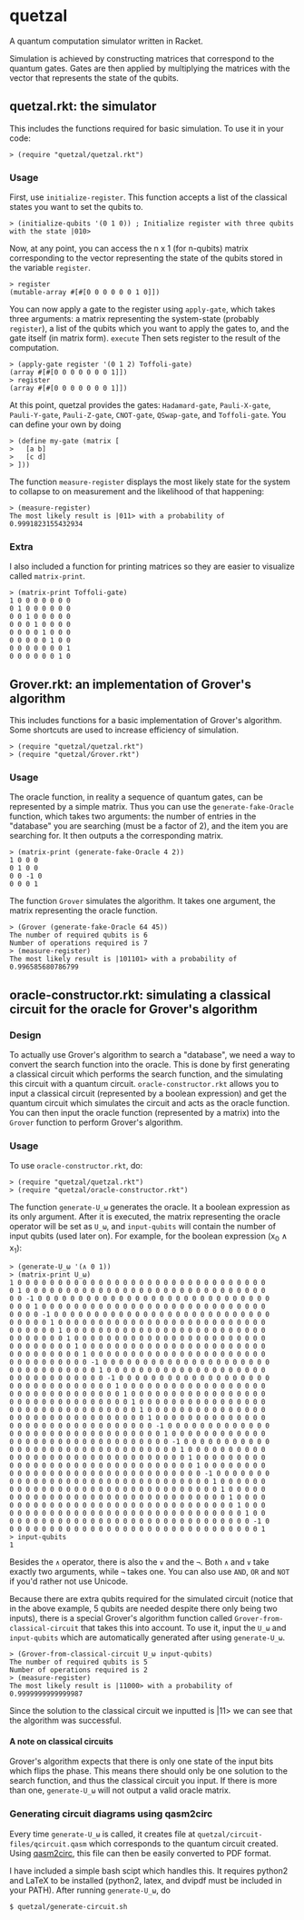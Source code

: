 # quetzal
A quantum computation simulator written in Racket. 

Simulation is achieved by constructing matrices that correspond to the quantum gates. Gates are then applied by multiplying the matrices with the vector that represents the state of the qubits.

## quetzal.rkt: the simulator

This includes the functions required for basic simulation. To use it in your code:
```racket
> (require "quetzal/quetzal.rkt")
```

### Usage

First, use `initialize-register`. This function accepts a list of the classical states you want to set the qubits to.

```racket
> (initialize-qubits '(0 1 0)) ; Initialize register with three qubits with the state |010>
```

Now, at any point, you can access the n x 1 (for n-qubits) matrix corresponding to the vector representing the state of the qubits stored in the variable `register`.

```racket
> register
(mutable-array #[#[0 0 0 0 0 0 1 0]])
```

You can now apply a gate to the register using `apply-gate`, which takes three arguments: a matrix representing the system-state (probably `register`), a list of the qubits which you want to apply the gates to, and the gate itself (in matrix form). `execute` Then sets register to the result of the computation.

```racket
> (apply-gate register '(0 1 2) Toffoli-gate)
(array #[#[0 0 0 0 0 0 0 1]])
> register
(array #[#[0 0 0 0 0 0 0 1]])
```

At this point, quetzal provides the gates: `Hadamard-gate`, `Pauli-X-gate`, `Pauli-Y-gate`, `Pauli-Z-gate`, `CNOT-gate`, `QSwap-gate`, and `Toffoli-gate`. You can define your own by doing

```racket
> (define my-gate (matrix [
> 	[a b]
> 	[c d]
> ]))
```

The function `measure-register` displays the most likely state for the system to collapse to on measurement and the likelihood of that happening:

```racket
> (measure-register)
The most likely result is |011> with a probability of 0.9991823155432934
```

### Extra

I also included a function for printing matrices so they are easier to visualize called `matrix-print`.

```racket
> (matrix-print Toffoli-gate)
1 0 0 0 0 0 0 0 
0 1 0 0 0 0 0 0 
0 0 1 0 0 0 0 0 
0 0 0 1 0 0 0 0 
0 0 0 0 1 0 0 0 
0 0 0 0 0 1 0 0 
0 0 0 0 0 0 0 1 
0 0 0 0 0 0 1 0 
```

## Grover.rkt: an implementation of Grover's algorithm

This includes functions for a basic implementation of Grover's algorithm. Some shortcuts are used to increase efficiency of simulation.

```racket
> (require "quetzal/quetzal.rkt")
> (require "quetzal/Grover.rkt")
```

### Usage

The oracle function, in reality a sequence of quantum gates, can be represented by a simple matrix. Thus you can use the `generate-fake-Oracle` function, which takes two arguments: the number of entries in the "database" you are searching (must be a factor of 2), and the item you are searching for. It then outputs a the corresponding matrix.

```racket
> (matrix-print (generate-fake-Oracle 4 2))
1 0 0 0 
0 1 0 0 
0 0 -1 0 
0 0 0 1 
```

The function `Grover` simulates the algorithm. It takes one argument, the matrix representing the oracle function.

```racket
> (Grover (generate-fake-Oracle 64 45))
The number of required qubits is 6
Number of operations required is 7
> (measure-register)
The most likely result is |101101> with a probability of 0.996585680786799
```

## oracle-constructor.rkt: simulating a classical circuit for the oracle for Grover's algorithm

### Design

To actually use Grover's algorithm to search a "database", we need a way to convert the search function into the oracle. This is done by first generating a classical circuit which performs the search function, and the simulating this circuit with a quantum circuit. `oracle-constructor.rkt` allows you to input a classical circuit (represented by a boolean expression) and get the quantum circuit which simulates the circuit and acts as the oracle function. You can then input the oracle function (represented by a matrix) into the `Grover` function to perform Grover's algorithm.

### Usage

To use `oracle-constructor.rkt`, do:

```racket
> (require "quetzal/quetzal.rkt")
> (require "quetzal/oracle-constructor.rkt")
```

The function `generate-U_ω` generates the oracle. It a boolean expression as its only argument. After it is executed, the matrix representing the oracle operator will be set as `U_ω`, and `input-qubits` will contain the number of input qubits (used later on). For example, for the boolean expression (x<sub>0</sub> ∧ x<sub>1</sub>):

```racket
> (generate-U_ω '(∧ 0 1))
> (matrix-print U_ω)
1 0 0 0 0 0 0 0 0 0 0 0 0 0 0 0 0 0 0 0 0 0 0 0 0 0 0 0 0 0 0 0 
0 1 0 0 0 0 0 0 0 0 0 0 0 0 0 0 0 0 0 0 0 0 0 0 0 0 0 0 0 0 0 0 
0 0 -1 0 0 0 0 0 0 0 0 0 0 0 0 0 0 0 0 0 0 0 0 0 0 0 0 0 0 0 0 0 
0 0 0 1 0 0 0 0 0 0 0 0 0 0 0 0 0 0 0 0 0 0 0 0 0 0 0 0 0 0 0 0 
0 0 0 0 -1 0 0 0 0 0 0 0 0 0 0 0 0 0 0 0 0 0 0 0 0 0 0 0 0 0 0 0 
0 0 0 0 0 1 0 0 0 0 0 0 0 0 0 0 0 0 0 0 0 0 0 0 0 0 0 0 0 0 0 0 
0 0 0 0 0 0 1 0 0 0 0 0 0 0 0 0 0 0 0 0 0 0 0 0 0 0 0 0 0 0 0 0 
0 0 0 0 0 0 0 1 0 0 0 0 0 0 0 0 0 0 0 0 0 0 0 0 0 0 0 0 0 0 0 0 
0 0 0 0 0 0 0 0 1 0 0 0 0 0 0 0 0 0 0 0 0 0 0 0 0 0 0 0 0 0 0 0 
0 0 0 0 0 0 0 0 0 1 0 0 0 0 0 0 0 0 0 0 0 0 0 0 0 0 0 0 0 0 0 0 
0 0 0 0 0 0 0 0 0 0 -1 0 0 0 0 0 0 0 0 0 0 0 0 0 0 0 0 0 0 0 0 0 
0 0 0 0 0 0 0 0 0 0 0 1 0 0 0 0 0 0 0 0 0 0 0 0 0 0 0 0 0 0 0 0 
0 0 0 0 0 0 0 0 0 0 0 0 -1 0 0 0 0 0 0 0 0 0 0 0 0 0 0 0 0 0 0 0 
0 0 0 0 0 0 0 0 0 0 0 0 0 1 0 0 0 0 0 0 0 0 0 0 0 0 0 0 0 0 0 0 
0 0 0 0 0 0 0 0 0 0 0 0 0 0 1 0 0 0 0 0 0 0 0 0 0 0 0 0 0 0 0 0 
0 0 0 0 0 0 0 0 0 0 0 0 0 0 0 1 0 0 0 0 0 0 0 0 0 0 0 0 0 0 0 0 
0 0 0 0 0 0 0 0 0 0 0 0 0 0 0 0 1 0 0 0 0 0 0 0 0 0 0 0 0 0 0 0 
0 0 0 0 0 0 0 0 0 0 0 0 0 0 0 0 0 1 0 0 0 0 0 0 0 0 0 0 0 0 0 0 
0 0 0 0 0 0 0 0 0 0 0 0 0 0 0 0 0 0 -1 0 0 0 0 0 0 0 0 0 0 0 0 0 
0 0 0 0 0 0 0 0 0 0 0 0 0 0 0 0 0 0 0 1 0 0 0 0 0 0 0 0 0 0 0 0 
0 0 0 0 0 0 0 0 0 0 0 0 0 0 0 0 0 0 0 0 -1 0 0 0 0 0 0 0 0 0 0 0 
0 0 0 0 0 0 0 0 0 0 0 0 0 0 0 0 0 0 0 0 0 1 0 0 0 0 0 0 0 0 0 0 
0 0 0 0 0 0 0 0 0 0 0 0 0 0 0 0 0 0 0 0 0 0 1 0 0 0 0 0 0 0 0 0 
0 0 0 0 0 0 0 0 0 0 0 0 0 0 0 0 0 0 0 0 0 0 0 1 0 0 0 0 0 0 0 0 
0 0 0 0 0 0 0 0 0 0 0 0 0 0 0 0 0 0 0 0 0 0 0 0 -1 0 0 0 0 0 0 0 
0 0 0 0 0 0 0 0 0 0 0 0 0 0 0 0 0 0 0 0 0 0 0 0 0 1 0 0 0 0 0 0 
0 0 0 0 0 0 0 0 0 0 0 0 0 0 0 0 0 0 0 0 0 0 0 0 0 0 1 0 0 0 0 0 
0 0 0 0 0 0 0 0 0 0 0 0 0 0 0 0 0 0 0 0 0 0 0 0 0 0 0 1 0 0 0 0 
0 0 0 0 0 0 0 0 0 0 0 0 0 0 0 0 0 0 0 0 0 0 0 0 0 0 0 0 1 0 0 0 
0 0 0 0 0 0 0 0 0 0 0 0 0 0 0 0 0 0 0 0 0 0 0 0 0 0 0 0 0 1 0 0 
0 0 0 0 0 0 0 0 0 0 0 0 0 0 0 0 0 0 0 0 0 0 0 0 0 0 0 0 0 0 -1 0 
0 0 0 0 0 0 0 0 0 0 0 0 0 0 0 0 0 0 0 0 0 0 0 0 0 0 0 0 0 0 0 1 
> input-qubits
1
```

Besides the `∧` operator, there is also the `∨` and the `¬`. Both `∧` and `∨` take exactly two arguments, while `¬` takes one. You can also use `AND`, `OR` and `NOT` if you'd rather not use Unicode.

Because there are extra qubits required for the simulated circuit (notice that in the above example, 5 qubits are needed despite there only being two inputs), there is a special Grover's algorithm function called `Grover-from-classical-circuit` that takes this into account. To use it, input the `U_ω` and `input-qubits` which are automatically generated after using `generate-U_ω`.

```racket
> (Grover-from-classical-circuit U_ω input-qubits)
The number of required qubits is 5
Number of operations required is 2
> (measure-register)
The most likely result is |11000> with a probability of 0.9999999999999987
```

Since the solution to the classical circuit we inputted is |11> we can see that the algorithm was successful.

#### A note on classical circuits

Grover's algorithm expects that there is only one state of the input bits which flips the phase. This means there should only be one solution to the search function, and thus the classical circuit you input. If there is more than one, `generate-U_ω` will not output a valid oracle matrix.

### Generating circuit diagrams using qasm2circ

Every time `generate-U_ω` is called, it creates file at `quetzal/circuit-files/qcircuit.qasm` which corresponds to the quantum circuit created. Using [qasm2circ](http://www.media.mit.edu/quanta/qasm2circ/), this file can then be easily converted to PDF format.

I have included a simple bash scipt which handles this. It requires python2 and LaTeX to be installed (python2, latex, and dvipdf must be included in your PATH). After running `generate-U_ω`, do

```
$ quetzal/generate-circuit.sh
```